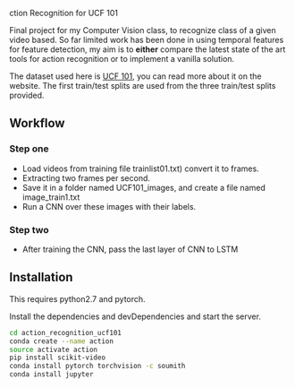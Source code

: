 ction Recognition for UCF 101 

Final project for my Computer Vision class, to recognize class of a given video based. So far limited work has been done in using temporal features for feature detection, my aim is to **either** compare the latest state of the art tools for action recognition or to implement a vanilla solution. 

The dataset used here is [UCF 101](http://crcv.ucf.edu/data/UCF101.php), you can read more about it on the website. The first train/test splits are used from the three train/test splits provided.
## Workflow

### Step one

  - Load videos from training file trainlist01.txt) convert it to frames.
  - Extracting two frames per second.
  - Save it in a folder named UCF101_images, and create a file named image_train1.txt
  - Run a CNN over these images with their labels.
 
### Step two
  - After training the CNN, pass the last layer of CNN to LSTM
 



## Installation

This requires python2.7 and pytorch.

Install the dependencies and devDependencies and start the server.

```sh
cd action_recognition_ucf101
conda create --name action
source activate action
pip install scikit-video
conda install pytorch torchvision -c soumith
conda install jupyter
```
